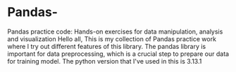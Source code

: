# Pandas-
Pandas practice code: Hands-on exercises for data manipulation, analysis and visualization
Hello all,
This is my collection of Pandas practice work where I try out different features of this library. The pandas library is important for data preprocessing, which is a crucial step to prepare our data for training model.
The python version that I've used in this is 3.13.1
